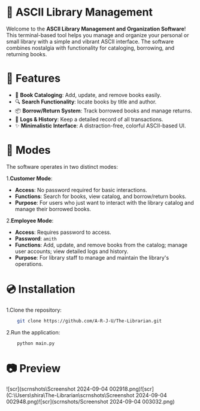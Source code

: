
#  📘 ASCII Library Management

Welcome to the **ASCII Library Management and Organization Software**! This terminal-based tool helps you manage and organize your personal or small library with a simple and vibrant ASCII interface. The software combines nostalgia with functionality for cataloging, borrowing, and returning books.


# 💎 Features

- 📖 **Book Cataloging**: Add, update, and remove books easily.
- 🔍 **Search Functionality**: locate books by title and author.
- 📦 **Borrow/Return System**: Track borrowed books and manage returns.
- 📜 **Logs & History**: Keep a detailed record of all transactions.
- ✨ **Minimalistic Interface**: A distraction-free, colorful ASCII-based UI.
# 🔧 Modes

The software operates in two distinct modes:

1.**Customer Mode**:
   - **Access**: No password required for basic interactions.
   - **Functions**: Search for books, view catalog, and borrow/return books.
   - **Purpose**: For users who just want to interact with the library catalog and manage their borrowed books.

2.**Employee Mode**:
   - **Access**: Requires password to access.
   - **Password**: `amith`
   - **Functions**: Add, update, and remove books from the catalog; manage user accounts; view detailed logs and history.
   - **Purpose**: For library staff to manage and maintain the library's operations.   
# 💿 Installation

1.Clone the repository:
```bash
    git clone https://github.com/A-R-J-U/The-Librarian.git
```
2.Run the application:
```bash
    python main.py
```
# 📷 Preview
![scr](scrnshots\Screenshot 2024-09-04 002918.png)![scr](C:\Users\shira\The-Librarian\scrnshots\Screenshot 2024-09-04 002948.png)![scr](scrnshots/Screenshot 2024-09-04 003032.png)
